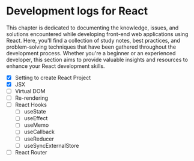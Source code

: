 # Development logs for React

This chapter is dedicated to documenting the knowledge, issues, and solutions encountered while developing front-end web applications using React. Here,
you'll find a collection of study notes, best practices, and problem-solving techniques that have been gathered throughout the development process. Whether
you're a beginner or an experienced developer, this section aims to provide
valuable insights and resources to enhance your React development skills.

- [x] Setting to create React Project
- [x] JSX
- [ ] Virtual DOM
- [ ] Re-rendering
- [ ] React Hooks
  - [ ] useState
  - [ ] useEffect
  - [ ] useMemo
  - [ ] useCallback
  - [ ] useReducer
  - [ ] useSyncExternalStore
- [ ] React Router
